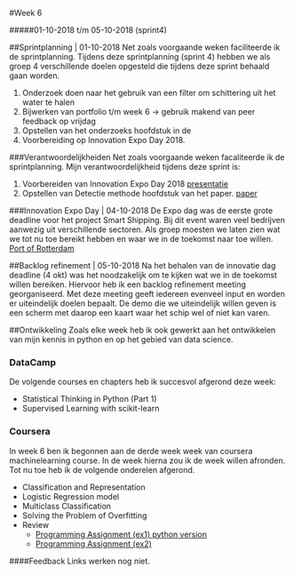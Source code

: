 #Week 6

#####01-10-2018 t/m 05-10-2018 (sprint4)

##Sprintplanning | 01-10-2018
Net zoals voorgaande weken faciliteerde ik de sprintplanning. Tijdens deze sprintplanning 
(sprint 4) hebben we als groep 4 verschillende doelen opgesteld die tijdens deze sprint 
behaald gaan worden. 
1. Onderzoek doen naar het gebruik van een filter om schittering uit het water te halen
2. Bijwerken van portfolio t/m week 6 -> gebruik makend van peer feedback op vrijdag
3. Opstellen van het onderzoeks hoofdstuk in de 
4. Voorbereiding op Innovation Expo Day 2018.

###Verantwoordelijkheiden
Net zoals voorgaande weken facaliteerde ik de sprintplanning. Mijn verantwoordelijkheid
tijdens deze sprint is:
1. Voorbereiden van Innovation Expo Day 2018 [presentatie](bijlage/presentation_innovation_expo_day.pdf)
2. Opstellen van Detectie methode hoofdstuk van het paper. [paper](link)

###Innovation Expo Day | 04-10-2018
De Expo dag was de eerste grote deadline voor het project Smart Shipping. Bij dit event waren veel bedrijven aanwezig 
uit verschillende sectoren. Als groep moesten we laten zien wat we tot nu toe bereikt hebben en waar we in de toekomst
naar toe willen. [Port of Rotterdam](https://www.portofrotterdam.com/nl/nieuws-en-persberichten/havenbedrijf-rotterdam-beproeft-autonoom-varen-met-drijvend-laboratorium)

##Backlog refinement | 05-10-2018
Na het behalen van de innovatie dag deadline (4 okt) was het noodzakelijk om te kijken wat we in de toekomst willen bereiken.
Hiervoor heb ik een backlog refinement meeting georganiseerd. Met deze meeting geeft iedereen evenveel input
en worden er uiteindelijk doelen bepaalt. De demo die we uiteindelijk willen geven is een scherm met daarop een kaart
waar het schip wel of niet kan varen. 

##Ontwikkeling
Zoals elke week heb ik ook gewerkt aan het ontwikkelen van mijn kennis in python en op het gebied van data science.

### DataCamp
De volgende courses en chapters heb ik succesvol afgerond deze week:
- Statistical Thinking in Python (Part 1)
- Supervised Learning with scikit-learn

### Coursera
In week 6 ben ik begonnen aan de derde week week van coursera machinelearning course. In de week hierna
 zou ik de week willen afronden. Tot nu toe heb ik de volgende onderelen afgerond.
  - Classification and Representation
  - Logistic Regression model
  - Multiclass Classification
  - Solving the Problem of Overfitting
  - Review
    - [Programming Assignment (ex1) python version]()
    - [Programming Assignment (ex2)](https://github.com/JelteMolenaar/machine_learning_standford_university/tree/master/ex2_(week3))
    
####Feedback
Links werken nog niet.
